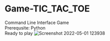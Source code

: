 # Game-TIC_TAC_TOE
Command Line Interface Game \
Prerequsite: Python\
Ready to play
![Screenshot 2022-05-01 123938](https://user-images.githubusercontent.com/67859818/166136007-84e69d3f-9870-499e-9759-59ba3ea8ea84.jpg)
